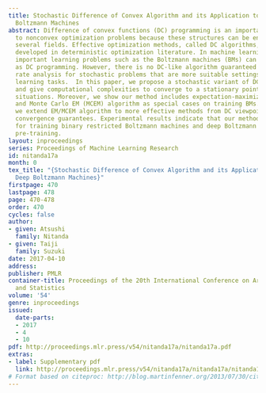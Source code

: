 ```yaml
---
title: Stochastic Difference of Convex Algorithm and its Application to Training Deep
  Boltzmann Machines
abstract: Difference of convex functions (DC) programming is an important approach
  to nonconvex optimization problems because these structures can be encountered in
  several fields. Effective optimization methods, called DC algorithms, have been
  developed in deterministic optimization literature. In machine learning, a lot of
  important learning problems such as the Boltzmann machines (BMs) can be formulated
  as DC programming. However, there is no DC-like algorithm guaranteed by convergence
  rate analysis for stochastic problems that are more suitable settings for machine
  learning tasks.  In this paper, we propose a stochastic variant of DC algorithm
  and give computational complexities to converge to a stationary point under several
  situations. Moreover, we show our method includes expectation-maximization (EM)
  and Monte Carlo EM (MCEM) algorithm as special cases on training BMs. In other words,
  we extend EM/MCEM algorithm to more effective methods from DC viewpoint with theoretical
  convergence guarantees. Experimental results indicate that our method performs well
  for training binary restricted Boltzmann machines and deep Boltzmann machines without
  pre-training.
layout: inproceedings
series: Proceedings of Machine Learning Research
id: nitanda17a
month: 0
tex_title: "{Stochastic Difference of Convex Algorithm and its Application to Training
  Deep Boltzmann Machines}"
firstpage: 470
lastpage: 478
page: 470-478
order: 470
cycles: false
author:
- given: Atsushi
  family: Nitanda
- given: Taiji
  family: Suzuki
date: 2017-04-10
address: 
publisher: PMLR
container-title: Proceedings of the 20th International Conference on Artificial Intelligence
  and Statistics
volume: '54'
genre: inproceedings
issued:
  date-parts:
  - 2017
  - 4
  - 10
pdf: http://proceedings.mlr.press/v54/nitanda17a/nitanda17a.pdf
extras:
- label: Supplementary pdf
  link: http://proceedings.mlr.press/v54/nitanda17a/nitanda17a/nitanda17a-supp.pdf
# Format based on citeproc: http://blog.martinfenner.org/2013/07/30/citeproc-yaml-for-bibliographies/
---
```

